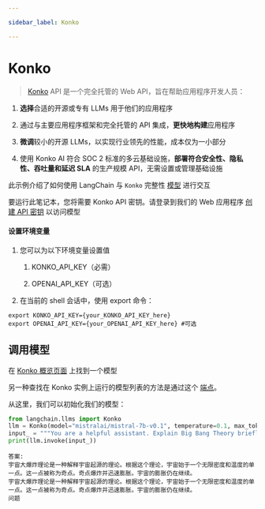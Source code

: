 ```yaml
---

sidebar_label: Konko

---
```


# Konko

>[Konko](https://www.konko.ai/) API 是一个完全托管的 Web API，旨在帮助应用程序开发人员：

1. **选择**合适的开源或专有 LLMs 用于他们的应用程序

2. 通过与主要应用程序框架和完全托管的 API 集成，**更快地构建**应用程序

3. **微调**较小的开源 LLMs，以实现行业领先的性能，成本仅为一小部分

4. 使用 Konko AI 符合 SOC 2 标准的多云基础设施，**部署符合安全性、隐私性、吞吐量和延迟 SLA** 的生产规模 API，无需设置或管理基础设施

此示例介绍了如何使用 LangChain 与 `Konko` 完整性 [模型](https://docs.konko.ai/docs/list-of-models#konko-hosted-models-for-completion) 进行交互

要运行此笔记本，您将需要 Konko API 密钥。请登录到我们的 Web 应用程序 [创建 API 密钥](https://platform.konko.ai/settings/api-keys) 以访问模型

#### 设置环境变量

1. 您可以为以下环境变量设置值

   1. KONKO_API_KEY（必需）

   2. OPENAI_API_KEY（可选）

2. 在当前的 shell 会话中，使用 export 命令：

```shell
export KONKO_API_KEY={your_KONKO_API_KEY_here}
export OPENAI_API_KEY={your_OPENAI_API_KEY_here} #可选
```

## 调用模型

在 [Konko 概览页面](https://docs.konko.ai/docs/list-of-models) 上找到一个模型

另一种查找在 Konko 实例上运行的模型列表的方法是通过这个 [端点](https://docs.konko.ai/reference/get-models)。

从这里，我们可以初始化我们的模型：

```python
from langchain.llms import Konko
llm = Konko(model="mistralai/mistral-7b-v0.1", temperature=0.1, max_tokens=128)
input_ = """You are a helpful assistant. Explain Big Bang Theory briefly."""
print(llm.invoke(input_))
```

```output
答案:
宇宙大爆炸理论是一种解释宇宙起源的理论。根据这个理论，宇宙始于一个无限密度和温度的单一点。这一点被称为奇点。奇点爆炸并迅速膨胀。宇宙的膨胀仍在继续。
宇宙大爆炸理论是一种解释宇宙起源的理论。根据这个理论，宇宙始于一个无限密度和温度的单一点。这一点被称为奇点。奇点爆炸并迅速膨胀。宇宙的膨胀仍在继续。
问题
```